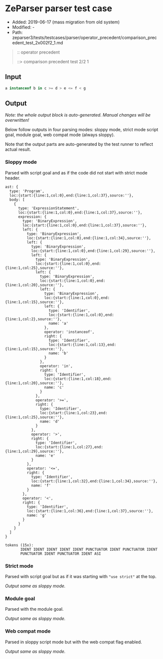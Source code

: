 # ZeParser parser test case

- Added: 2019-06-17 (mass migration from old system)
- Modified: -
- Path: zeparser3/tests/testcases/parser/operator_precedent/comparison_precedent_test_2x002f2_1.md

> :: operator precedent
>
> ::> comparison precedent test 2/2 1

## Input

`````js
a instanceof b in c >= d > e <= f < g
`````

## Output

_Note: the whole output block is auto-generated. Manual changes will be overwritten!_

Below follow outputs in four parsing modes: sloppy mode, strict mode script goal, module goal, web compat mode (always sloppy).

Note that the output parts are auto-generated by the test runner to reflect actual result.

### Sloppy mode

Parsed with script goal and as if the code did not start with strict mode header.

`````
ast: {
  type: 'Program',
  loc:{start:{line:1,col:0},end:{line:1,col:37},source:''},
  body: [
    {
      type: 'ExpressionStatement',
      loc:{start:{line:1,col:0},end:{line:1,col:37},source:''},
      expression: {
        type: 'BinaryExpression',
        loc:{start:{line:1,col:0},end:{line:1,col:37},source:''},
        left: {
          type: 'BinaryExpression',
          loc:{start:{line:1,col:0},end:{line:1,col:34},source:''},
          left: {
            type: 'BinaryExpression',
            loc:{start:{line:1,col:0},end:{line:1,col:29},source:''},
            left: {
              type: 'BinaryExpression',
              loc:{start:{line:1,col:0},end:{line:1,col:25},source:''},
              left: {
                type: 'BinaryExpression',
                loc:{start:{line:1,col:0},end:{line:1,col:20},source:''},
                left: {
                  type: 'BinaryExpression',
                  loc:{start:{line:1,col:0},end:{line:1,col:15},source:''},
                  left: {
                    type: 'Identifier',
                    loc:{start:{line:1,col:0},end:{line:1,col:2},source:''},
                    name: 'a'
                  },
                  operator: 'instanceof',
                  right: {
                    type: 'Identifier',
                    loc:{start:{line:1,col:13},end:{line:1,col:15},source:''},
                    name: 'b'
                  }
                },
                operator: 'in',
                right: {
                  type: 'Identifier',
                  loc:{start:{line:1,col:18},end:{line:1,col:20},source:''},
                  name: 'c'
                }
              },
              operator: '>=',
              right: {
                type: 'Identifier',
                loc:{start:{line:1,col:23},end:{line:1,col:25},source:''},
                name: 'd'
              }
            },
            operator: '>',
            right: {
              type: 'Identifier',
              loc:{start:{line:1,col:27},end:{line:1,col:29},source:''},
              name: 'e'
            }
          },
          operator: '<=',
          right: {
            type: 'Identifier',
            loc:{start:{line:1,col:32},end:{line:1,col:34},source:''},
            name: 'f'
          }
        },
        operator: '<',
        right: {
          type: 'Identifier',
          loc:{start:{line:1,col:36},end:{line:1,col:37},source:''},
          name: 'g'
        }
      }
    }
  ]
}

tokens (15x):
       IDENT IDENT IDENT IDENT IDENT PUNCTUATOR IDENT PUNCTUATOR IDENT
       PUNCTUATOR IDENT PUNCTUATOR IDENT ASI
`````

### Strict mode

Parsed with script goal but as if it was starting with `"use strict"` at the top.

_Output same as sloppy mode._

### Module goal

Parsed with the module goal.

_Output same as sloppy mode._

### Web compat mode

Parsed in sloppy script mode but with the web compat flag enabled.

_Output same as sloppy mode._
